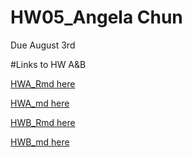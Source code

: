# HW05_Angela Chun
Due August 3rd


#Links to HW A&B

[HWA_Rmd here](HWA.Rmd)

[HWA_md here](HWA.md)



[HWB_Rmd here](HWB.Rmd)

[HWB_md here](HWB.md)